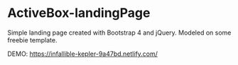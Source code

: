 # ActiveBox-landingPage
Simple landing page created with Bootstrap 4 and jQuery. Modeled on some freebie template.

DEMO: https://infallible-kepler-9a47bd.netlify.com/
